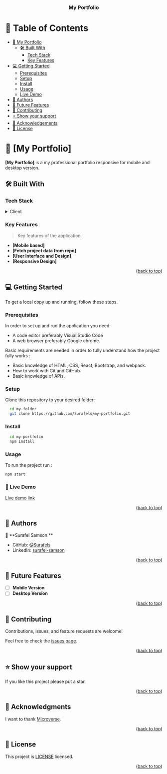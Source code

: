<a name="readme-top"></a>
<div align="center">

  <h3><b>My Portfolio</b></h3>

</div>

# 📗 Table of Contents

- [📖 My Portfolio](#My-Portfolio)
  - [🛠 Built With](#built-with)
    - [Tech Stack](#tech-stack)
    - [Key Features](#key-features)
- [💻 Getting Started](#getting-started)
  - [Prerequisites](#prerequisites)
  - [Setup](#setup)
  - [Install](#install)
  - [Usage](#usage)
  - [Live Demo](#live-demo)
- [👥 Authors](#authors)
- [🔭 Future Features](#future-features)
- [🤝 Contributing](#contributing)
- [⭐️ Show your support](#support)
- [🙏 Acknowledgements](#acknowledgements)
- [📝 License](#license)

# 📖 [My Portfolio] <a name="My Portfolio"></a>
**[My Portfolio]** is a my professional portfolio responsive for mobile and desktop version.

## 🛠 Built With <a name="built-with"></a>

### Tech Stack <a name="tech-stack"></a>
<details>
  <summary>Client</summary>
  <ul>
    <li>React</li>
    <li>Bootstrap</li>
    <li>HTML</li>
    <li>CSS</li>
  </ul>
</details>

### Key Features <a name="key-features"></a>

> Key features of the application.
- **[Mobile based]**
- **[Fetch project data from repo]**
- **[User Interface and Design]**
- **[Responsive Design]**


<p align="right">(<a href="#readme-top">back to top</a>)</p>

## 💻 Getting Started <a name="getting-started"></a>

To get a local copy up and running, follow these steps.

### Prerequisites

In order to set up and run the application you need:

- A code editor preferably Visual Studio Code
- A web browser preferably Google chrome.

Basic requirements are needed in order to fully understand how the project fully works :

- Basic knowledge of HTML, CSS, React, Bootstrap, and webpack.
- How to work with Git and GitHub.
- Basic knowledge of APIs.

### Setup

Clone this repository to your desired folder:

```sh
  cd my-folder
  git clone https://github.com/Surafels/my-portfolio.git
```
### Install

```sh
  cd my-portfolio
  npm install
```
### Usage

To run the project run :

    npm start

### 🚀 Live Demo

 [Live demo link]()


<p align="right">(<a href="#readme-top">back to top</a>)</p>


## 👥 Authors <a name="authors"></a>

👤 **Surafel Samson **

- GitHub: [@Surafels](https://github.com/Surafels)
- LinkedIn: [surafel-samson](https://www.linkedin.com/in/surafel-samson/)

<p align="right">(<a href="#readme-top">back to top</a>)</p>

## 🔭 Future Features <a name="future-features"></a>

- [ ] **Mobile Version**
- [ ] **Desktop Version**

<p align="right">(<a href="#readme-top">back to top</a>)</p>

## 🤝 Contributing <a name="contributing"></a>

Contributions, issues, and feature requests are welcome!

Feel free to check the [issues page](https://github.com/Surafels/my-portfolio/tree/dev).

<p align="right">(<a href="#readme-top">back to top</a>)</p>

## ⭐️ Show your support <a name="support"></a>

If you like this project please put a star.

<p align="right">(<a href="#readme-top">back to top</a>)</p>

## 🙏 Acknowledgments <a name="acknowledgements"></a>

I want to thank [Microverse](https://www.microverse.org/).


<p align="right">(<a href="#readme-top">back to top</a>)</p>


## 📝 License <a name="license"></a>

This project is [LICENSE](./LICENSE) licensed.
<p align="right">(<a href="#readme-top">back to top</a>)</p>
